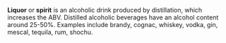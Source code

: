 **Liquor** or **spirit** is an alcoholic drink produced by distillation, which increases the ABV. Distilled alcoholic beverages have an alcohol content around 25-50%. Examples include brandy, cognac, whiskey, vodka, gin, mescal, tequila, rum, shochu.